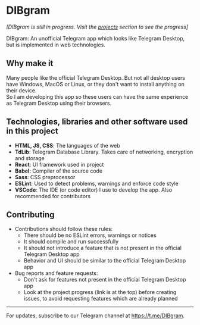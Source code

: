 # DIBgram

*[DIBgram is still in progress. Visit the [projects](https://github.com/DIBgram/DIBgram/projects?query=sort%3Acreated-asc) section to see the progress]*

DIBgram: An unofficial Telegram app which looks like Telegram Desktop, but is implemented in web technologies.

## Why make it

Many people like the official Telegram Desktop. But not all desktop users have Windows, MacOS or Linux, or they don't want to install anything on their device.  
So I am developing this app so these users can have the same experience as Telegram Desktop using their browsers.

## Technologies, libraries and other software used in this project

- **HTML, JS, CSS**: The languages of the web
- **TdLib**: Telegram Database Library. Takes care of networking, encryption and storage
- **React**: UI framework used in project
- **Babel**: Compiler of the source code
- **Sass**: CSS preprocessor
- **ESLint**: Used to detect problems, warnings and enforce code style
- **VSCode**: The IDE (or code editor) I use to develop the app. Also recommended for contributors

## Contributing

- Contributions should follow these rules:
  - There should be no ESLint errors, warnings or notices
  - It should compile and run successfully
  - It should not introduce a feature that is not present in the official Telegram Desktop app
  - Behavior and UI should be similar to the official Telegram Desktop app
- Bug reports and feature requests:
  - Don't ask for features not present in the official Telegram Desktop app
  - Look at the project progress (link is at the top) before creating issues, to avoid requesting features which are already planned

***
For updates, subscribe to our Telegram channel at https://t.me/DIBgram.
